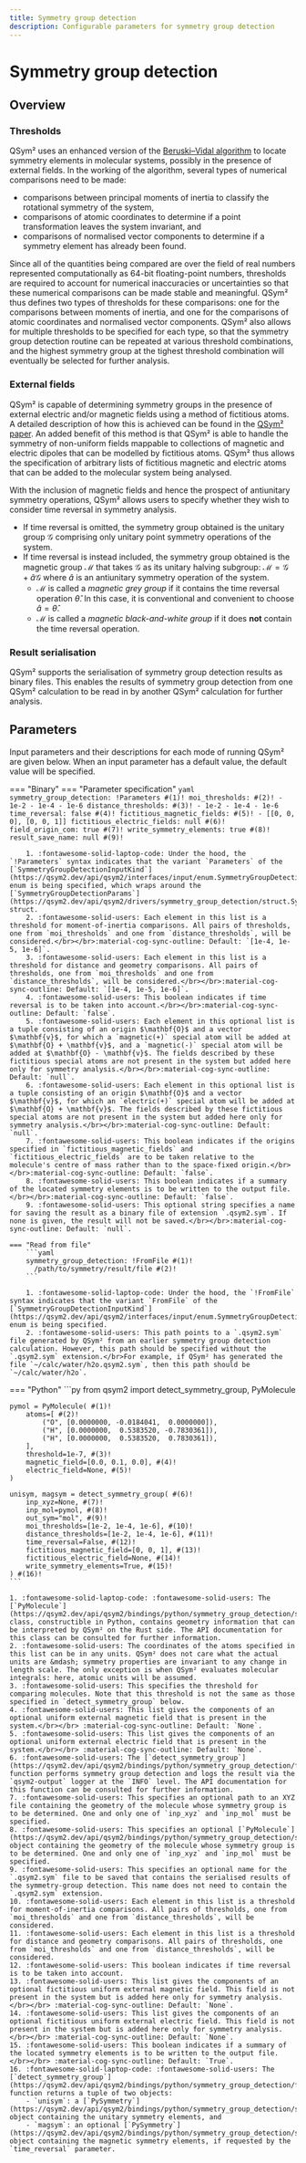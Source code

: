 ```yaml
---
title: Symmetry group detection
description: Configurable parameters for symmetry group detection
---
```


# Symmetry group detection

## Overview

### Thresholds

QSym² uses an enhanced version of the [Beruski&ndash;Vidal algorithm](http://doi.wiley.com/10.1002/jcc.23493) to locate symmetry elements in molecular systems, possibly in the presence of external fields.
In the working of the algorithm, several types of numerical comparisons need to be made:

- comparisons between principal moments of inertia to classify the rotational symmetry of the system,
- comparisons of atomic coordinates to determine if a point transformation leaves the system invariant, and
- comparisons of normalised vector components to determine if a symmetry element has already been found.

Since all of the quantities being compared are over the field of real numbers represented computationally as 64-bit floating-point numbers, thresholds are required to account for numerical inaccuracies or uncertainties so that these numerical comparisons can be made stable and meaningful.
QSym² thus defines two types of thresholds for these comparisons: one for the comparisons between moments of inertia, and one for the comparisons of atomic coordinates and normalised vector components.
QSym² also allows for multiple thresholds to be specified for each type, so that the symmetry group detection routine can be repeated at various threshold combinations, and the highest symmetry group at the tighest threshold combination will eventually be selected for further analysis.

### External fields

QSym² is capable of determining symmetry groups in the presence of external electric and/or magnetic fields using a method of fictitious atoms.
A detailed description of how this is achieved can be found in the [QSym² paper](/about/authorship#publications).
An added benefit of this method is that QSym² is able to handle the symmetry of non-uniform fields mappable to collections of magnetic and electric dipoles that can be modelled by fictitious atoms.
QSym² thus allows the specification of arbitrary lists of fictitious magnetic and electric atoms that can be added to the molecular system being analysed.

With the inclusion of magnetic fields and hence the prospect of antiunitary symmetry operations, QSym² allows users to specify whether they wish to consider time reversal in symmetry analysis.

- If time reversal is omitted, the symmetry group obtained is the unitary group $\mathcal{G}$ comprising only unitary point symmetry operations of the system.
- If time reversal is instead included, the symmetry group obtained is the magnetic group $\mathcal{M}$ that takes $\mathcal{G}$ as its unitary halving subgroup: $\mathcal{M} = \mathcal{G} + \hat{a}\mathcal{G}$ where $\hat{a}$ is an antiunitary symmetry operation of the system.
    - $\mathcal{M}$ is called a *magnetic grey group* if it contains the time reversal operation $\hat{\theta}$. In this case, it is conventional and convenient to choose $\hat{a} = \hat{\theta}$. 
    - $\mathcal{M}$ is called a *magnetic black-and-white group* if it does **not** contain the time reversal operation.

### Result serialisation

QSym² supports the serialisation of symmetry group detection results as binary files.
This enables the results of symmetry group detection from one QSym² calculation to be read in by another QSym² calculation for further analysis.


## Parameters

Input parameters and their descriptions for each mode of running QSym² are given below.
When an input parameter has a default value, the default value will be specified.

=== "Binary"
    === "Parameter specification"
        ```yaml
        symmetry_group_detection: !Parameters #(1)!
          moi_thresholds: #(2)!
          - 1e-2
          - 1e-4
          - 1e-6
          distance_thresholds: #(3)!
          - 1e-2
          - 1e-4
          - 1e-6
          time_reversal: false #(4)!
          fictitious_magnetic_fields: #(5)!
          - [[0, 0, 0], [0, 0, 1]]
          fictitious_electric_fields: null #(6)!
          field_origin_com: true #(7)!
          write_symmetry_elements: true #(8)!
          result_save_name: null #(9)!
        ```

        1. :fontawesome-solid-laptop-code: Under the hood, the `!Parameters` syntax indicates that the variant `Parameters` of the [`SymmetryGroupDetectionInputKind`](https://qsym2.dev/api/qsym2/interfaces/input/enum.SymmetryGroupDetectionInputKind.html#variant.Parameters) enum is being specified, which wraps around the [`SymmetryGroupDetectionParams`](https://qsym2.dev/api/qsym2/drivers/symmetry_group_detection/struct.SymmetryGroupDetectionParams.html) struct.
        2. :fontawesome-solid-users: Each element in this list is a threshold for moment-of-inertia comparisons. All pairs of thresholds, one from `moi_thresholds` and one from `distance_thresholds`, will be considered.</br></br>:material-cog-sync-outline: Default: `[1e-4, 1e-5, 1e-6]`.
        3. :fontawesome-solid-users: Each element in this list is a threshold for distance and geometry comparisons. All pairs of thresholds, one from `moi_thresholds` and one from `distance_thresholds`, will be considered.</br></br>:material-cog-sync-outline: Default: `[1e-4, 1e-5, 1e-6]`.
        4. :fontawesome-solid-users: This boolean indicates if time reversal is to be taken into account.</br></br>:material-cog-sync-outline: Default: `false`.
        5. :fontawesome-solid-users: Each element in this optional list is a tuple consisting of an origin $\mathbf{O}$ and a vector $\mathbf{v}$, for which a `magnetic(+)` special atom will be added at $\mathbf{O} + \mathbf{v}$, and a `magnetic(-)` special atom will be added at $\mathbf{O} - \mathbf{v}$. The fields described by these fictitious special atoms are not present in the system but added here only for symmetry analysis.</br></br>:material-cog-sync-outline: Default: `null`.
        6. :fontawesome-solid-users: Each element in this optional list is a tuple consisting of an origin $\mathbf{O}$ and a vector $\mathbf{v}$, for which an `electric(+)` special atom will be added at $\mathbf{O} + \mathbf{v}$. The fields described by these fictitious special atoms are not present in the system but added here only for symmetry analysis.</br></br>:material-cog-sync-outline: Default: `null`.
        7. :fontawesome-solid-users: This boolean indicates if the origins specified in `fictitious_magnetic_fields` and `fictitious_electric_fields` are to be taken relative to the molecule's centre of mass rather than to the space-fixed origin.</br></br>:material-cog-sync-outline: Default: `false`.
        8. :fontawesome-solid-users: This boolean indicates if a summary of the located symmetry elements is to be written to the output file.</br></br>:material-cog-sync-outline: Default: `false`.
        9. :fontawesome-solid-users: This optional string specifies a name for saving the result as a binary file of extension `.qsym2.sym`. If none is given, the result will not be saved.</br></br>:material-cog-sync-outline: Default: `null`.

    === "Read from file"
        ```yaml
        symmetry_group_detection: !FromFile #(1)!
          /path/to/symmetry/result/file #(2)!
        ```

        1. :fontawesome-solid-laptop-code: Under the hood, the `!FromFile` syntax indicates that the variant `FromFile` of the [`SymmetryGroupDetectionInputKind`](https://qsym2.dev/api/qsym2/interfaces/input/enum.SymmetryGroupDetectionInputKind.html#variant.Parameters) enum is being specified.
        2. :fontawesome-solid-users: This path points to a `.qsym2.sym` file generated by QSym² from an earlier symmetry group detection calculation. However, this path should be specified without the `.qsym2.sym` extension.</br>For example, if QSym² has generated the file `~/calc/water/h2o.qsym2.sym`, then this path should be `~/calc/water/h2o`.

=== "Python"
    ```py
    from qsym2 import detect_symmetry_group, PyMolecule

    pymol = PyMolecule( #(1)!
        atoms=[ #(2)!
            ("O", [0.0000000, -0.0184041,  0.0000000]),
            ("H", [0.0000000,  0.5383520, -0.7830361]),
            ("H", [0.0000000,  0.5383520,  0.7830361]),
        ],
        threshold=1e-7, #(3)!
        magnetic_field=[0.0, 0.1, 0.0], #(4)!
        electric_field=None, #(5)!
    )

    unisym, magsym = detect_symmetry_group( #(6)!
        inp_xyz=None, #(7)!
        inp_mol=pymol, #(8)!
        out_sym="mol", #(9)!
        moi_thresholds=[1e-2, 1e-4, 1e-6], #(10)!
        distance_thresholds=[1e-2, 1e-4, 1e-6], #(11)!
        time_reversal=False, #(12)!
        fictitious_magnetic_field=[0, 0, 1], #(13)!
        fictitious_electric_field=None, #(14)!
        write_symmetry_elements=True, #(15)!
    ) #(16)!
    ```

    1. :fontawesome-solid-laptop-code: :fontawesome-solid-users: The [`PyMolecule`](https://qsym2.dev/api/qsym2/bindings/python/symmetry_group_detection/struct.PyMolecule.html) class, constructible in Python, contains geometry information that can be interpreted by QSym² on the Rust side. The API documentation for this class can be consulted for further information.
    2. :fontawesome-solid-users: The coordinates of the atoms specified in this list can be in any units. QSym² does not care what the actual units are &mdash; symmetry properties are invariant to any change in length scale. The only exception is when QSym² evaluates molecular integrals: here, atomic units will be assumed.
    3. :fontawesome-solid-users: This specifies the threshold for comparing molecules. Note that this threshold is not the same as those specified in `detect_symmetry_group` below.
    4. :fontawesome-solid-users: This list gives the components of an optional uniform external magnetic field that is present in the system.</br></br> :material-cog-sync-outline: Default: `None`.
    5. :fontawesome-solid-users: This list gives the components of an optional uniform external electric field that is present in the system.</br></br> :material-cog-sync-outline: Default: `None`.
    6. :fontawesome-solid-users: The [`detect_symmetry_group`](https://qsym2.dev/api/qsym2/bindings/python/symmetry_group_detection/fn.detect_symmetry_group.html) function performs symmetry group detection and logs the result via the `qsym2-output` logger at the `INFO` level. The API documentation for this function can be consulted for further information.
    7. :fontawesome-solid-users: This specifies an optional path to an XYZ file containing the geometry of the molecule whose symmetry group is to be determined. One and only one of `inp_xyz` and `inp_mol` must be specified.
    8. :fontawesome-solid-users: This specifies an optional [`PyMolecule`](https://qsym2.dev/api/qsym2/bindings/python/symmetry_group_detection/struct.PyMolecule.html) object containing the geometry of the molecule whose symmetry group is to be determined. One and only one of `inp_xyz` and `inp_mol` must be specified.
    9. :fontawesome-solid-users: This specifies an optional name for the `.qsym2.sym` file to be saved that contains the serialised results of the symmetry-group detection. This name does not need to contain the `.qsym2.sym` extension.
    10. :fontawesome-solid-users: Each element in this list is a threshold for moment-of-inertia comparisons. All pairs of thresholds, one from `moi_thresholds` and one from `distance_thresholds`, will be considered.
    11. :fontawesome-solid-users: Each element in this list is a threshold for distance and geometry comparisons. All pairs of thresholds, one from `moi_thresholds` and one from `distance_thresholds`, will be considered.
    12. :fontawesome-solid-users: This boolean indicates if time reversal is to be taken into account.
    13. :fontawesome-solid-users: This list gives the components of an optional fictitious uniform external magnetic field. This field is not present in the system but is added here only for symmetry analysis.</br></br> :material-cog-sync-outline: Default: `None`.
    14. :fontawesome-solid-users: This list gives the components of an optional fictitious uniform external electric field. This field is not present in the system but is added here only for symmetry analysis.</br></br> :material-cog-sync-outline: Default: `None`.
    15. :fontawesome-solid-users: This boolean indicates if a summary of the located symmetry elements is to be written to the output file. </br></br> :material-cog-sync-outline: Default: `True`.
    16. :fontawesome-solid-laptop-code: :fontawesome-solid-users: The [`detect_symmetry_group`](https://qsym2.dev/api/qsym2/bindings/python/symmetry_group_detection/fn.detect_symmetry_group.html) function returns a tuple of two objects:
        - `unisym`: a [`PySymmetry`](https://qsym2.dev/api/qsym2/bindings/python/symmetry_group_detection/struct.PySymmetry.html) object containing the unitary symmetry elements, and
        - `magsym`: an optional [`PySymmetry`](https://qsym2.dev/api/qsym2/bindings/python/symmetry_group_detection/struct.PySymmetry.html) object containing the magnetic symmetry elements, if requested by the `time_reversal` parameter.
